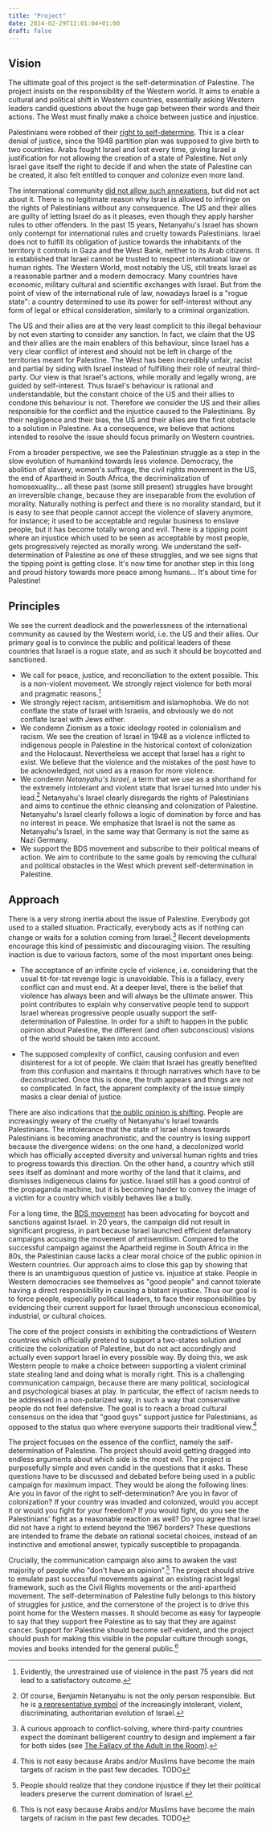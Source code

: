 ```yaml
---
title: "Project"
date: 2024-02-29T12:01:04+01:00
draft: false
---
```


## Vision

The ultimate goal of this project is the self-determination of Palestine. The project insists on the responsibility of the Western world. It aims to enable a cultural and political shift in Western countries, essentially asking Western leaders candid questions about the huge gap between their words and their actions. The West must finally make a choice between justice and injustice.

Palestinians were robbed of their [right to self-determine](https://en.wikipedia.org/wiki/Self-determination). This is a clear denial of justice, since the 1948 partition plan was supposed to give birth to two countries. Arabs fought Israel and lost every time, giving Israel a justification for not allowing the creation of a state of Palestine. Not only Israel gave itself the right to decide if and when the state of Palestine can be created, it also felt entitled to conquer and colonize even more land. 

The international community [did not allow such annexations](https://en.wikipedia.org/wiki/Israeli-occupied_territories), but did not act about it. There is no legitimate reason why Israel is allowed to infringe on the rights of Palestinians without any consequence. The US and their allies are guilty of letting Israel do as it pleases, even though they apply harsher rules to other offenders. In the past 15 years, Netanyahu's Israel has shown only contempt for international rules and cruelty towards Palestinians. Israel does not to fulfill its obligation of justice towards the inhabitants of the territory it controls in Gaza and the West Bank, neither to its Arab citizens. It is established that Israel cannot be trusted to respect international law or human rights. The Western World, most notably the US, still treats Israel as a reasonable partner and a modern democracy. Many countries have economic, military cultural and scientific exchanges with Israel. But from the point of view of the international rule of law,  nowadays Israel is a "rogue state": a country determined to use its power for self-interest without any form of legal or ethical consideration, similarly to a criminal organization.

The US and their allies are at the very least complicit to this illegal behaviour by not even starting to consider any sanction. In fact, we claim that the US and their allies are the main enablers of this behaviour, since Israel has a very clear conflict of interest and should not be left in charge of the territories meant for Palestine. The West has been incredibly unfair, racist and partial by siding with Israel instead of fulfilling their role of neutral third-party. Our view is that Israel's actions, while morally and legally wrong, are guided by self-interest. Thus Israel's behaviour is rational and understandable, but the constant choice of the US and their allies to condone this behaviour is not. Therefore we consider the US and their allies responsible for the conflict and the injustice caused to the Palestinians. By their negligence and their bias, the US and their allies are the first obstacle to a solution in Palestine. As a consequence, we believe that actions intended to resolve the issue should focus primarily on Western countries.

From a broader perspective, we see the Palestinian struggle as a step in the slow evolution of humankind towards less violence. Democracy, the abolition of slavery, women's suffrage, the civil rights movement in the US, the end of Apartheid in South Africa, the decriminalization of homosexuality... all these past (some still present) struggles have brought an irreversible change, because they are inseparable from the evolution of morality. Naturally nothing is perfect and there is no morality standard, but it is easy to see that people cannot accept the violence of slavery anymore, for instance; it used to be acceptable and regular business to enslave people, but it has become totally wrong and evil. There is a tipping point where an injustice which used to be seen as acceptable by most people, gets progressively rejected as morally wrong. We understand the self-determination of Palestine as one of these struggles, and we see signs that the tipping point is getting close. It's now time for another step in this long and proud history towards more peace among humans... It's about time for Palestine!


## Principles

We see the current deadlock and the powerlessness of the international community as caused by the Western world, i.e. the US and their allies. Our primary goal is to convince the public and political leaders of these countries that Israel is a rogue state, and as such it should be boycotted and sanctioned.

- We call for peace, justice, and reconciliation to the extent possible. This is a non-violent movement. We strongly reject violence for both moral and pragmatic reasons.[^1] 
- We strongly reject racism, antisemitism and islamophobia. We do not conflate the state of Israel with Israelis, and obviously we do not conflate Israel with Jews either.
- We condemn Zionism as a toxic ideology rooted in colonialism and racism. We see the creation of Israel in 1948 as a violence inflicted to indigenous people in Palestine in the historical context of colonization and the Holocaust. Nevertheless we accept that Israel has a right to exist. We believe that the violence and the mistakes of the past have to be acknowledged, not used as a reason for more violence.
- We condemn *Netanyahu's Israel*, a term that we use as a shorthand for the extremely intolerant and violent state that Israel turned into under his lead.[^2] Netanyahu's Israel clearly disregards the rights of Palestinians and aims to continue the ethnic cleansing and colonization of Palestine. Netanyahu's Israel clearly follows a logic of domination by force and has no interest in peace. We emphasize that Israel is not the same as Netanyahu's Israel, in the same way that Germany is not the same as Nazi Germany.
- We support the BDS movement and subscribe to their political means of action. We aim to contribute to the same goals by removing the cultural and political obstacles in the West which prevent self-determination in Palestine.

## Approach

There is a very strong inertia about the issue of Palestine. Everybody got used to a stalled situation. Practically, everybody acts as if nothing can change or waits for a solution coming from Israel.[^3] Recent developments encourage this kind of pessimistic and discouraging vision. The resulting inaction is due to various factors, some of the most important ones being:

- The acceptance of an infinite cycle of violence, i.e. considering that the usual tit-for-tat revenge logic is unavoidable. This is a fallacy, every conflict can and must end. At a deeper level, there is the belief that violence has always been and will always be the ultimate answer. This point contributes to explain why conservative people tend to support Israel whereas progressive people usually support the self-determination of Palestine. In order for a shift to happen in the public opinion about Palestine, the different (and often subconscious) visions of the world should be taken into account.

- The supposed complexity of  conflict, causing confusion and even disinterest for a lot of people. We claim that Israel has greatly benefited from this confusion and maintains it through narratives which have to be deconstructed. Once this is done, the truth appears and things are not so complicated. In fact, the apparent complexity of the issue simply masks a clear denial of justice.

There are also indications that [the public opinion is shifting](https://politics.stackexchange.com/q/82982). People are increasingly weary of the cruelty of Netanyahu's Israel towards Palestinians. The intolerance that the state of Israel shows towards Palestinians is becoming anachronistic, and the country is losing support because the divergence widens: on the one hand, a decolonized world which has officially accepted diversity and universal human rights and tries to progress towards this direction. On the other hand, a country which still sees itself as dominant and more worthy of the land that it claims, and dismisses indigeneous claims for justice. Israel still has a good control of the propaganda machine, but it is becoming harder to convey the image of a victim for a country which visibly behaves like a bully. 

For a long time, the [BDS movement](https://bdsmovement.net) has been advocating for boycott and sanctions against Israel. in 20 years, the campaign did not result in significant progress, in part because Israel launched efficient defamatory campaigns accusing the movement of antisemitism. Compared to the successful campaign against the Apartheid regime in South Africa in the 80s, the Palestinian cause lacks a clear moral choice of the public opinion in Western countries. Our approach aims to close this gap by showing that there is an unambiguous question of justice vs. injustice at stake. People in Western democracies see themselves as "good people" and cannot tolerate having a direct responsibility in causing a blatant injustice. Thus our goal is to force people, especially political leaders, to face their responsibilities by evidencing their current support for Israel through unconscious economical, industrial, or cultural choices.

The core of the project consists in exhibiting the contradictions of Western countries which officially pretend to support a two-states solution and criticize the colonization of Palestine, but do not act accordingly and actually even support Israel in every possible way. By doing this, we ask Western people to make a choice between supporting a violent criminal state stealing land and doing what is morally right. This is a challenging communication campaign, because there are many political, sociological and psychological biases at play. In particular, the effect of racism needs to be addressed in a non-polarized way, in such a way that conservative people do not feel defensive. The goal is to reach a broad cultural consensus on the idea that "good guys" support justice for Palestinians, as opposed to the status quo where everyone supports their traditional view.[^5] 

The project focuses on the essence of the conflict, namely the self-determination of Palestine. The project should avoid getting dragged into endless arguments about which side is the most evil. The project is purposefully simple and even candid in the questions that it asks. These questions have to be discussed and debated before being used in a public campaign for maximum impact. They would be along the following lines: Are you in favor of the right to self-determination? Are you in favor of colonization? If your country was invaded and colonized, would you accept it or would you fight for your freedom? If you would fight, do you see the Palestinians' fight as a reasonable reaction as well? Do you agree that Israel did not have a right to extend beyond the 1967 borders? These questions are intended to frame the debate on rational societal choices, instead of an instinctive and emotional answer, typically susceptible to propaganda.

Crucially, the communication campaign also aims to awaken the vast majority of people who "don't have an opinion".[^4] The project should strive to emulate past successful movements against an existing racist legal framework, such as the Civil Rights movements or the anti-apartheid movement. The self-determination of Palestine fully belongs to this history of struggles for justice, and the cornerstone of the project is to drive this point home for the Western masses. It should become as easy for laypeople to say that they support free Palestine as to say that they are against cancer. Support for Palestine should become self-evident, and the project should push for making this visible in the popular culture through songs, movies and books intended for the general public.[^5] 


[^1]: Evidently, the unrestrained use of violence in the past 75 years did not lead to a satisfactory outcome.

[^2]: Of course, Benjamin Netanyahu is not the only person responsible. But he is [a representative symbol](https://www.theguardian.com/world/2023/nov/21/the-netanyahu-doctrine-how-israels-longest-serving-leader-reshaped-the-country-in-his-image) of the increasingly intolerant, violent, discriminating, authoritarian evolution of Israel. 

[^3]: A curious approach to conflict-solving, where third-party countries expect the dominant belligerent country to design and implement a fair for both sides (see [The Fallacy of the Adult in the Room](./pages/the-fallacy-of-the-adult-in-the-room/)).

[^4]: People should realize that they condone injustice if they let their political leaders preserve the current domination of Israel.

[^5]: This is not easy because Arabs and/or Muslims have become the main targets of racism in the past few decades. TODO

[^6]: For instance, the movie "Lethal Weapon 2" (1989) was a big-audience action movie which dresses the bad guys as apartheid Afrikaners. And of course, there have been countless movies of all kind of size and quality where the bad guys are Nazis. It is universally accepted that injustice imposed by force by some intolerant racist ideology makes for some easy-to-hate bad guys.

